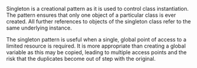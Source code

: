 Singleton is a creational pattern as it is used to control class instantiation. The pattern ensures that only one object of a particular class is ever created. All further references to objects of the singleton class refer to the same underlying instance.

The singleton pattern is useful when a single, global point of access to a limited resource is required. It is more appropriate than creating a global variable as this may be copied, leading to multiple access points and the risk that the duplicates become out of step with the original.
